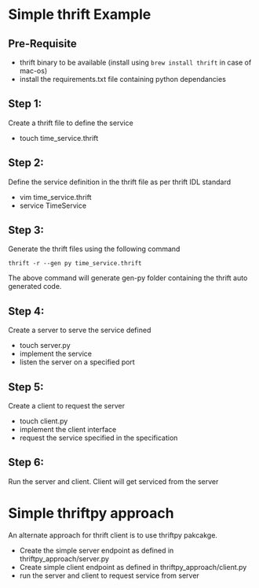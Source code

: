 # Simple thrift Example

## Pre-Requisite
- thrift binary to be available (install using ```brew install thrift``` in case of mac-os)
- install the requirements.txt file containing python dependancies

## Step 1:
Create a thrift file to define the service

- touch time_service.thrift

## Step 2:
Define the service definition in the thrift file as per thrift IDL standard

- vim time_service.thrift
- service TimeService

## Step 3:
Generate the thrift files using the following command

```
thrift -r --gen py time_service.thrift
```

The above command will generate gen-py folder containing the thrift auto generated code.

## Step 4:
Create a server to serve the service defined

- touch server.py
- implement the service
- listen the server on a specified port

## Step 5:
Create a client to request the server

- touch client.py
- implement the client interface
- request the service specified in the specification

## Step 6:
Run the server and client. Client will get serviced from the server

# Simple thriftpy approach

An alternate approach for thrift client is to use thriftpy pakcakge.

- Create the simple server endpoint as defined in thriftpy_approach/server.py
- Create simple client endpoint as defined in thriftpy_approach/client.py
- run the server and client to request service from server